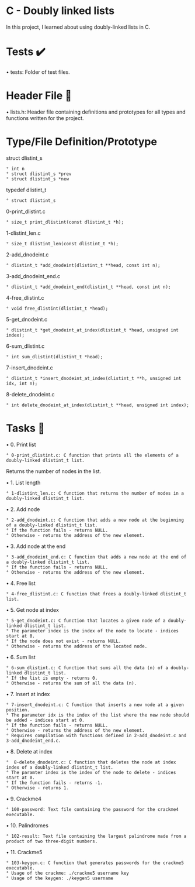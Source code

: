 # C - Doubly linked lists
In this project, I learned about using doubly-linked lists in C.

# Tests ✔️
• tests: Folder of test files.

# Header File 📁
• lists.h: Header file containing definitions and prototypes for all types and functions written for the project.

# Type/File	                Definition/Prototype

struct dlistint_s	
    
    ° int n
    ° struct dlistint_s *prev
    ° struct dlistint_s *new

typedef dlistint_t
    
    ° struct dlistint_s

0-print_dlistint.c	        
    
    ° size_t print_dlistint(const dlistint_t *h);

1-dlistint_len.c	
    
    ° size_t dlistint_len(const dlistint_t *h);

2-add_dnodeint.c	
    
    ° dlistint_t *add_dnodeint(dlistint_t **head, const int n);

3-add_dnodeint_end.c	
    
    ° dlistint_t *add_dnodeint_end(dlistint_t **head, const int n);

4-free_dlistint.c	 
    
    ° void free_dlistint(dlistint_t *head);

5-get_dnodeint.c	
    
    ° dlistint_t *get_dnodeint_at_index(dlistint_t *head, unsigned int index);

6-sum_dlistint.c	
    
    ° int sum_dlistint(dlistint_t *head);

7-insert_dnodeint.c	
    
    ° dlistint_t *insert_dnodeint_at_index(dlistint_t **h, unsigned int idx, int n);

8-delete_dnodeint.c	

    ° int delete_dnodeint_at_index(dlistint_t **head, unsigned int index);


# Tasks 📃

• 0. Print list

    ° 0-print_dlistint.c: C function that prints all the elements of a doubly-linked dlistint_t list.
Returns the number of nodes in the list.

• 1. List length

    ° 1-dlistint_len.c: C function that returns the number of nodes in a doubly-linked dlistint_t list.

• 2. Add node

    ° 2-add_dnodeint.c: C function that adds a new node at the beginning of a doubly-linked dlistint_t list.
    ° If the function fails - returns NULL.
    ° Otherwise - returns the address of the new element.

• 3. Add node at the end

    ° 3-add_dnodeint_end.c: C function that adds a new node at the end of a doubly-linked dlistint_t list.
    ° If the function fails - returns NULL.
    ° Otherwise - returns the address of the new element.

• 4. Free list

    ° 4-free_dlistint.c: C function that frees a doubly-linked dlistint_t list.

• 5. Get node at index

    ° 5-get_dnodeint.c: C function that locates a given node of a doubly-linked dlistint_t list.
    ° The parameter index is the index of the node to locate - indices start at 0.
    ° If the node does not exist - returns NULL.
    ° Otherwise - returns the address of the located node.

• 6. Sum list

    ° 6-sum_dlistint.c: C function that sums all the data (n) of a doubly-linked dlistint_t list.
    ° If the list is empty - returns 0.
    ° Otherwise - returns the sum of all the data (n).

• 7. Insert at index

    ° 7-insert_dnodeint.c: C function that inserts a new node at a given position.
    ° The parameter idx is the index of the list where the new node should be added - indices start at 0.
    ° If the function fails - returns NULL.
    ° Otherwise - returns the address of the new element.
    ° Requires compilation with functions defined in 2-add_dnodeint.c and 3-add_dnodeint_end.c.

• 8. Delete at index
    
    °  8-delete_dnodeint.c: C function that deletes the node at index index of a doubly-linked dlistint_t list.
    ° The paramter index is the index of the node to delete - indices start at 0.
    ° If the function fails - returns -1.
    ° Otherwise - returns 1.

• 9. Crackme4

    ° 100-password: Text file containing the password for the crackme4 executable.

• 10. Palindromes

    ° 102-result: Text file containing the largest palindrome made from a product of two three-digit numbers.

• 11. Crackme5

    ° 103-keygen.c: C function that generates passwords for the crackme5 executable.
    ° Usage of the crackme: ./crackme5 username key
    ° Usage of the keygen: ./keygen5 username

